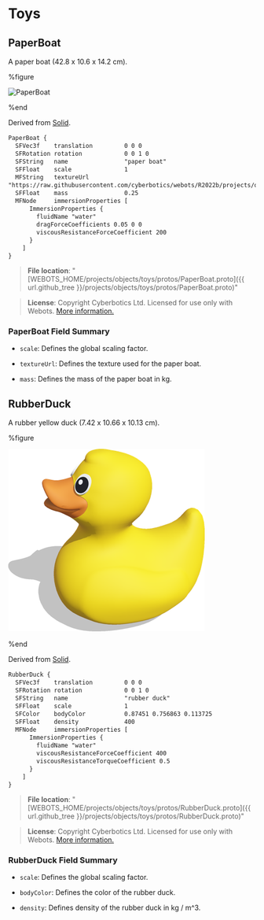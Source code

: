 # Toys

## PaperBoat

A paper boat (42.8 x 10.6 x 14.2 cm).

%figure

![PaperBoat](images/objects/toys/PaperBoat/model.thumbnail.png)

%end

Derived from [Solid](../reference/solid.md).

```
PaperBoat {
  SFVec3f    translation         0 0 0
  SFRotation rotation            0 0 1 0
  SFString   name                "paper boat"
  SFFloat    scale               1
  MFString   textureUrl          "https://raw.githubusercontent.com/cyberbotics/webots/R2022b/projects/objects/toys/protos/PaperBoat/textures/newspaper.jpg"
  SFFloat    mass                0.25
  MFNode     immersionProperties [
      ImmersionProperties {
        fluidName "water"
        dragForceCoefficients 0.05 0 0
        viscousResistanceForceCoefficient 200
      }
    ]
}
```

> **File location**: "[WEBOTS\_HOME/projects/objects/toys/protos/PaperBoat.proto]({{ url.github_tree }}/projects/objects/toys/protos/PaperBoat.proto)"

> **License**: Copyright Cyberbotics Ltd. Licensed for use only with Webots.
[More information.](https://cyberbotics.com/webots_assets_license)

### PaperBoat Field Summary

- `scale`: Defines the global scaling factor.

- `textureUrl`: Defines the texture used for the paper boat.

- `mass`: Defines the mass of the paper boat in kg.

## RubberDuck

A rubber yellow duck (7.42 x 10.66 x 10.13 cm).

%figure

![RubberDuck](images/objects/toys/RubberDuck/model.thumbnail.png)

%end

Derived from [Solid](../reference/solid.md).

```
RubberDuck {
  SFVec3f    translation         0 0 0
  SFRotation rotation            0 0 1 0
  SFString   name                "rubber duck"
  SFFloat    scale               1
  SFColor    bodyColor           0.87451 0.756863 0.113725
  SFFloat    density             400
  MFNode     immersionProperties [
      ImmersionProperties {
        fluidName "water"
        viscousResistanceForceCoefficient 400
        viscousResistanceTorqueCoefficient 0.5
      }
    ]
}
```

> **File location**: "[WEBOTS\_HOME/projects/objects/toys/protos/RubberDuck.proto]({{ url.github_tree }}/projects/objects/toys/protos/RubberDuck.proto)"

> **License**: Copyright Cyberbotics Ltd. Licensed for use only with Webots.
[More information.](https://cyberbotics.com/webots_assets_license)

### RubberDuck Field Summary

- `scale`: Defines the global scaling factor.

- `bodyColor`: Defines the color of the rubber duck.

- `density`: Defines density of the rubber duck in kg / m^3.

